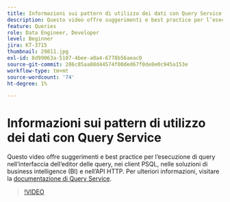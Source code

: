 ```yaml
---
title: Informazioni sui pattern di utilizzo dei dati con Query Service
description: Questo video offre suggerimenti e best practice per l’esecuzione di query nell’interfaccia dell’editor delle query, nei client PSQL, nelle soluzioni di business intelligence (BI) e nell’API HTTP.
feature: Queries
role: Data Engineer, Developer
level: Beginner
jira: KT-3715
thumbnail: 29811.jpg
exl-id: 8d99063a-5107-4bee-a0a4-6778b56aeac0
source-git-commit: 286c85aa88d44574f00ded67f0de8e0c945a153e
workflow-type: tm+mt
source-wordcount: '74'
ht-degree: 1%

---
```


# Informazioni sui pattern di utilizzo dei dati con Query Service

Questo video offre suggerimenti e best practice per l’esecuzione di query nell’interfaccia dell’editor delle query, nei client PSQL, nelle soluzioni di business intelligence (BI) e nell’API HTTP. Per ulteriori informazioni, visitare la [documentazione di Query Service](https://experienceleague.adobe.com/docs/experience-platform/query/home.html?lang=it).

>[!VIDEO](https://video.tv.adobe.com/v/29811?learn=on&enablevpops)
